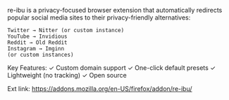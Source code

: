 re-ibu is a privacy-focused browser extension that automatically redirects popular social media sites to their privacy-friendly alternatives:

    Twitter → Nitter (or custom instance)
    YouTube → Invidious
    Reddit → Old Reddit
    Instagram → Imginn
    (or custom instances)


Key Features:
✓ Custom domain support
✓ One-click default presets
✓ Lightweight (no tracking)
✓ Open source

Ext link: https://addons.mozilla.org/en-US/firefox/addon/re-ibu/
